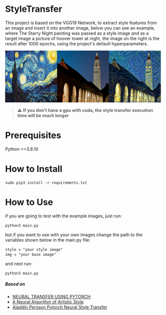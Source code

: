 # StyleTransfer

This project is based on the VGG19 Network, to extract style features from an image and insert it into another image, below you can see an example, where The Starry Night painting was passed as a style image and as a target image a picture of hoover tower at night, the image on the right is the result after 1000 epochs, using the project's default hyperparameters.

<p float="left">
<img src="https://github.com/pattrickx/StyleTransfer/blob/main/image_sample/sample.png">
</p>

> :warning: **If you don't have a gpu with cuda, the style transfer execution time will be much longer**

# Prerequisites
Python >=3.8.10
# How to Install
```
sudo pip3 install -r requirements.txt 
```
# How to Use
if you are going to test with the example images, just run:
```
python3 main.py
```
but if you want to use with your own images change the path to the variables shown below in the main.py file:
```
style = "your style image"
img = "your base image"
```
and next run:
```
python3 main.py
```
##### Based on
* [NEURAL TRANSFER USING PYTORCH](https://pytorch.org/tutorials/advanced/neural_style_tutorial.html)
* [A Neural Algorithm of Artistic Style](https://arxiv.org/abs/1508.06576)
* [Aladdin Persson Pytorch Neural Style Transfer](https://www.youtube.com/watch?v=imX4kSKDY7s)
